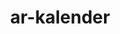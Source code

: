 # ar-kalender
<!doctype HTML>
<html>
<script src="https://aframe.io/releases/0.6.1/aframe.min.js"></script>
<script src="https://rawgit.com/donmccurdy/aframe-extras/master/dist/aframe-extras.loaders.min.js"></script>
<script src="https://cdn.rawgit.com/jeromeetienne/AR.js/1.5.0/aframe/build/aframe-ar.js"> </script>
  <body style='margin : 0px; overflow: hidden;'>
    <a-scene stats embedded arjs='trackingMethod: best;'>
      <a-marker preset="hiro">
      <a-box position='0 1 0' material='color: blue;'>
      </a-box>
      </a-marker>
      <a-entity camera></a-entity>
    </a-scene>
  </body>
</html>
